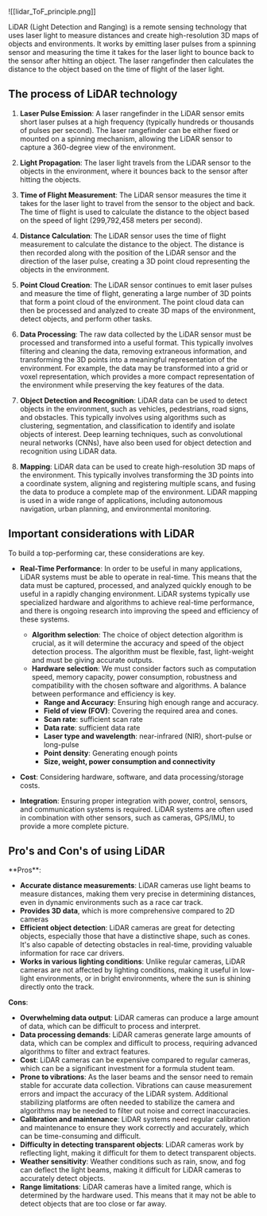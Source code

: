 
![[lidar_ToF_principle.png]]

LiDAR (Light Detection and Ranging) is a remote sensing technology that uses laser light to measure distances and create high-resolution 3D maps of objects and environments. It works by emitting laser pulses from a spinning sensor and measuring the time it takes for the laser light to bounce back to the sensor after hitting an object. The laser rangefinder then calculates the distance to the object based on the time of flight of the laser light.

<h2>The process of LiDAR technology</h2>

1.  **Laser Pulse Emission**: A laser rangefinder in the LiDAR sensor emits short laser pulses at a high frequency (typically hundreds or thousands of pulses per second). The laser rangefinder can be either fixed or mounted on a spinning mechanism, allowing the LiDAR sensor to capture a 360-degree view of the environment.
    
2.  **Light Propagation**: The laser light travels from the LiDAR sensor to the objects in the environment, where it bounces back to the sensor after hitting the objects.
    
3.  **Time of Flight Measurement**: The LiDAR sensor measures the time it takes for the laser light to travel from the sensor to the object and back. The time of flight is used to calculate the distance to the object based on the speed of light (299,792,458 meters per second).
    
4.  **Distance Calculation**: The LiDAR sensor uses the time of flight measurement to calculate the distance to the object. The distance is then recorded along with the position of the LiDAR sensor and the direction of the laser pulse, creating a 3D point cloud representing the objects in the environment.
    
5.  **Point Cloud Creation**: The LiDAR sensor continues to emit laser pulses and measure the time of flight, generating a large number of 3D points that form a point cloud of the environment. The point cloud data can then be processed and analyzed to create 3D maps of the environment, detect objects, and perform other tasks.

6.  **Data Processing**: The raw data collected by the LiDAR sensor must be processed and transformed into a useful format. This typically involves filtering and cleaning the data, removing extraneous information, and transforming the 3D points into a meaningful representation of the environment. For example, the data may be transformed into a grid or voxel representation, which provides a more compact representation of the environment while preserving the key features of the data.
    
7.  **Object Detection and Recognition**: LiDAR data can be used to detect objects in the environment, such as vehicles, pedestrians, road signs, and obstacles. This typically involves using algorithms such as clustering, segmentation, and classification to identify and isolate objects of interest. Deep learning techniques, such as convolutional neural networks (CNNs), have also been used for object detection and recognition using LiDAR data.
    
8.  **Mapping**: LiDAR data can be used to create high-resolution 3D maps of the environment. This typically involves transforming the 3D points into a coordinate system, aligning and registering multiple scans, and fusing the data to produce a complete map of the environment. LiDAR mapping is used in a wide range of applications, including autonomous navigation, urban planning, and environmental monitoring.
<h2>Important considerations with LiDAR</h2>
To build a top-performing car, these considerations are key.

-  **Real-Time Performance**: In order to be useful in many applications, LiDAR systems must be able to operate in real-time. This means that the data must be captured, processed, and analyzed quickly enough to be useful in a rapidly changing environment. LiDAR systems typically use specialized hardware and algorithms to achieve real-time performance, and there is ongoing research into improving the speed and efficiency of these systems.
	- **Algorithm selection**: The choice of object detection algorithm is crucial, as it will determine the accuracy and speed of the object detection process. The algorithm must be flexible, fast, light-weight and must be giving accurate outputs.
	- **Hardware selection**: We must consider factors such as computation speed, memory capacity, power consumption, robustness and compatibility with the chosen software and algorithms. A balance between performance and efficiency is key.
		- **Range and Accuracy**: Ensuring high enough range and accuracy.
		- **Field of view (FOV)**: Covering the required area and cones.
		- **Scan rate**: sufficient scan rate
		- **Data rate**: sufficient data rate
		- **Laser type and wavelength**: near-infrared (NIR), short-pulse or long-pulse
		- **Point density**: Generating enough points
		- **Size, weight, power consumption and connectivity**

-  **Cost**: Considering hardware, software, and data processing/storage costs.
-  **Integration**: Ensuring proper integration with power, control, sensors, and communication systems is required. LiDAR systems are often used in combination with other sensors, such as cameras, GPS/IMU, to provide a more complete picture. 

<h2>Pro's and Con's of using LiDAR</h2>
**Pros**:

- **Accurate distance measurements**: LiDAR cameras use light beams to measure distances, making them very precise in determining distances, even in dynamic environments such as a race car track.
- **Provides 3D data**, which is more comprehensive compared to 2D cameras
- **Efficient object detection**: LiDAR cameras are great for detecting objects, especially those that have a distinctive shape, such as cones. It's also capable of detecting obstacles in real-time, providing valuable information for race car drivers.
- **Works in various lighting conditions**: Unlike regular cameras, LiDAR cameras are not affected by lighting conditions, making it useful in low-light environments, or in bright environments, where the sun is shining directly onto the track.

**Cons**:

- **Overwhelming data output**: LiDAR cameras can produce a large amount of data, which can be difficult to process and interpret. 
- **Data processing demands**: LiDAR cameras generate large amounts of data, which can be complex and difficult to process, requiring advanced algorithms to filter and extract features.
- **Cost**: LiDAR cameras can be expensive compared to regular cameras, which can be a significant investment for a formula student team. 
- **Prone to vibrations**: As the laser beams and the sensor need to remain stable for accurate data collection. Vibrations can cause measurement errors and impact the accuracy of the LiDAR system. Additional stabilizing platforms are often needed to stabilize the camera and algorithms may be needed to filter out noise and correct  inaccuracies.
- **Calibration and maintenance**: LiDAR systems need regular calibration and maintenance to ensure they work correctly and accurately, which can be time-consuming and difficult.
- **Difficulty in detecting transparent objects**: LiDAR cameras work by reflecting light, making it difficult for them to detect transparent objects.
- **Weather sensitivity**: Weather conditions such as rain, snow, and fog can deflect the light beams, making it difficult for LiDAR cameras to accurately detect objects.
- **Range limitations**: LiDAR cameras have a limited range, which is determined by the hardware used. This means that it may not be able to detect objects that are too close or far away.

 